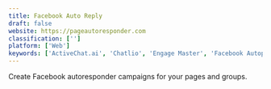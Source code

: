 ```yaml
---
title: Facebook Auto Reply
draft: false 
website: https://pageautoresponder.com
classification: ['']
platform: ['Web']
keywords: ['ActiveChat.ai', 'Chatlio', 'Engage Master', 'Facebook Autoposter', 'Hubot', 'I AM POP', 'MailPort', 'Manybot', 'Morph.ai', 'Publer', 'QnA Maker', 'Reply.id', 'Revoice', 'Signal', 'Tail.ai', 'TalkLift', 'Tars', 'Telegram bot API', 'Upcado', 'chatchamp']
---
```

Create Facebook autoresponder campaigns for your pages and groups.